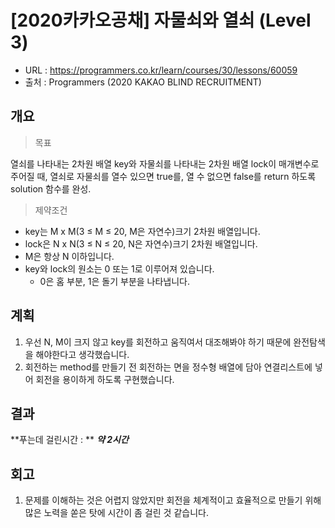 # [2020카카오공채] 자물쇠와 열쇠 (Level 3)

- URL :  https://programmers.co.kr/learn/courses/30/lessons/60059
- 출처 :  Programmers (2020 KAKAO BLIND RECRUITMENT) 



## 개요

> 목표

열쇠를 나타내는 2차원 배열 key와 자물쇠를 나타내는 2차원 배열 lock이 매개변수로 주어질 때, 열쇠로 자물쇠를 열수 있으면 true를, 열 수 없으면 false를 return 하도록 solution 함수를 완성.



> 제약조건

- key는 M x M(3 ≤ M ≤ 20, M은 자연수)크기 2차원 배열입니다.
- lock은 N x N(3 ≤ N ≤ 20, N은 자연수)크기 2차원 배열입니다.
- M은 항상 N 이하입니다.
- key와 lock의 원소는 0 또는 1로 이루어져 있습니다.
  - 0은 홈 부분, 1은 돌기 부분을 나타냅니다.






## 계획

1. 우선 N, M이 크지 않고 key를 회전하고 움직여서 대조해봐야 하기 때문에 완전탐색을 해야한다고 생각했습니다.
2. 회전하는  method를 만들기 전 회전하는 면을 정수형 배열에 담아 연결리스트에 넣어 회전을 용이하게 하도록 구현했습니다.



## 결과

**푸는데 걸린시간 : ** ***약 2시간***



## 회고

1. 문제를 이해하는 것은 어렵지 않았지만 회전을 체계적이고 효율적으로 만들기 위해 많은 노력을 쏟은 탓에 시간이 좀 걸린 것 같습니다.


